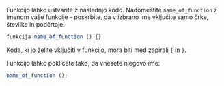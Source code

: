 Funkcijo lahko ustvarite z naslednjo kodo. Nadomestite `name_of_function` z imenom vaše funkcije - poskrbite, da v izbrano ime vključite samo črke, številke in podčrtaje.

```javascript
funkcija name_of_function () {}
```

Koda, ki jo želite vključiti v funkcijo, mora biti med zapirali `{` in `}`.

Funkcijo lahko pokličete tako, da vnesete njegovo ime:

```javascript
name_of_function ();
```